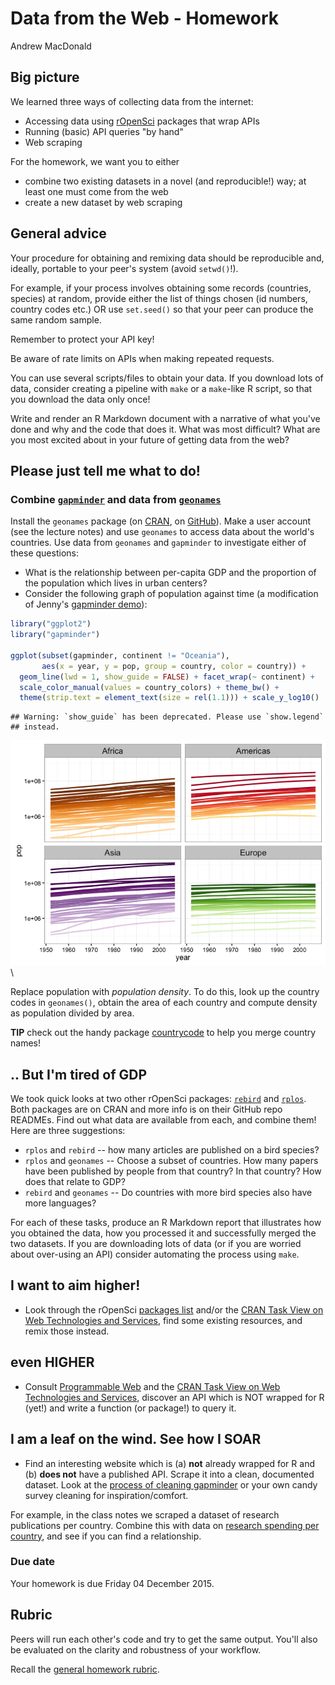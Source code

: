 # Data from the Web - Homework
Andrew MacDonald  

## Big picture

We learned three ways of collecting data from the internet:

  * Accessing data using [rOpenSci](https://ropensci.org) packages that wrap APIs
  * Running (basic) API queries "by hand"
  * Web scraping

For the homework, we want you to either

  * combine two existing datasets in a novel (and reproducible!) way; at least one must come from the web
  * create a new dataset by web scraping
  
## General advice

Your procedure for obtaining and remixing data should be reproducible and, ideally, portable to your peer's system (avoid `setwd()`!).

For example, if your process involves obtaining some records (countries, species) at random, provide either the list of things chosen (id numbers, country codes etc.) OR use `set.seed()` so that your peer can produce the same random sample. 

Remember to protect your API key!

Be aware of rate limits on APIs when making repeated requests.

You can use several scripts/files to obtain your data. If you download lots of data, consider creating a pipeline with `make` or a `make`-like R script, so that you download the data only once!

Write and render an R Markdown document with a narrative of what you've done and why and the code that does it. What was most difficult? What are you most excited about in your future of getting data from the web?

## Please just tell me what to do! 

### Combine [`gapminder`](https://github.com/jennybc/gapminder) and data from [`geonames`](http://www.geonames.org/)

Install the `geonames` package (on [CRAN](https://cran.r-project.org/web/packages/geonames/index.html), on [GitHub](https://github.com/ropensci/geonames)). Make a user account (see the lecture notes) and use `geonames` to access data about the world's countries. Use data from `geonames` and `gapminder` to investigate either of these questions:

  * What is the relationship between per-capita GDP and the proportion of the population which lives in urban centers?
  * Consider the following graph of population against time (a modification of Jenny's [gapminder demo](https://github.com/jennybc/gapminder)):
    

```r
library("ggplot2")
library("gapminder")

ggplot(subset(gapminder, continent != "Oceania"),
       aes(x = year, y = pop, group = country, color = country)) +
  geom_line(lwd = 1, show_guide = FALSE) + facet_wrap(~ continent) +
  scale_color_manual(values = country_colors) + theme_bw() +
  theme(strip.text = element_text(size = rel(1.1))) + scale_y_log10()
```

```
## Warning: `show_guide` has been deprecated. Please use `show.legend`
## instead.
```

![](hw10_data-from-web_files/figure-html/spaghetti-plot-pop-vs-year-1.png)\ 

Replace population with *population density*. To do this, look up the country codes in `geonames()`, obtain the area of each country and compute density as population divided by area.

**TIP** check out the handy package [countrycode](https://github.com/vincentarelbundock/countrycode) to help you merge country names!

## .. But I'm tired of GDP 

We took quick looks at two other rOpenSci packages: [`rebird`](https://github.com/ropensci/rebird) and [`rplos`](https://github.com/ropensci/rplos). Both packages are on CRAN and more info is on their GitHub repo READMEs. Find out what data are available from each, and combine them! Here are three suggestions:

  * `rplos` and `rebird` -- how many articles are published on a bird species? 
  * `rplos` and `geonames` -- Choose a subset of countries. How many papers have been published by people from that country? In that country? How does that relate to GDP?
  * `rebird` and `geonames` -- Do countries with more bird species also have more languages?
  
For each of these tasks, produce an R Markdown report that illustrates how you obtained the data, how you processed it and successfully merged the two datasets. If you are downloading lots of data (or if you are worried about over-using an API) consider automating the process using `make`. 

## I want to aim higher!

* Look through the rOpenSci [packages list](http://ropensci.org/packages/) and/or the [CRAN Task View on Web Technologies and Services](https://cran.r-project.org/web/views/WebTechnologies.html), find some existing resources, and remix those instead.

## even HIGHER

* Consult [Programmable Web](http://www.programmableweb.com/) and the [CRAN Task View on Web Technologies and Services](https://cran.r-project.org/web/views/WebTechnologies.html), discover an API which is NOT wrapped for R (yet!) and write a function (or package!) to query it.

## I am a leaf on the wind. See how I SOAR

  * Find an interesting website which is (a) __not__ already wrapped for R and (b) __does not__ have a published API. Scrape it into a clean, documented dataset. Look at the [process of cleaning gapminder](https://github.com/jennybc/gapminder/tree/master/data-raw) or your own candy survey cleaning for inspiration/comfort.
  
For example, in the class notes we scraped a dataset of research publications per country. Combine this with data on [research spending per country](https://en.wikipedia.org/wiki/List_of_countries_by_research_and_development_spending), and see if you can find a relationship.

### Due date

Your homework is due Friday 04 December 2015.

## Rubric

Peers will run each other's code and try to get the same output. You'll also be evaluated on the clarity and robustness of your workflow.

Recall the [general homework rubric](http://stat545-ubc.github.io/peer-review01_marking-rubric.html).
